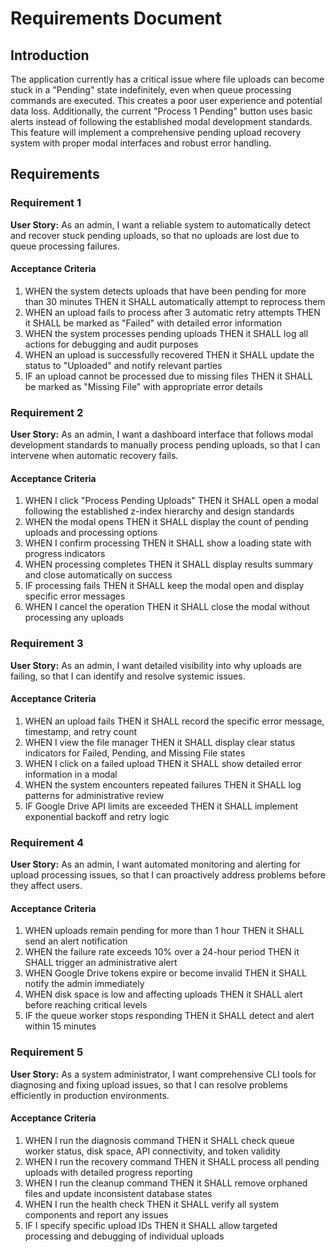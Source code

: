 # Requirements Document

## Introduction

The application currently has a critical issue where file uploads can become stuck in a "Pending" state indefinitely, even when queue processing commands are executed. This creates a poor user experience and potential data loss. Additionally, the current "Process 1 Pending" button uses basic alerts instead of following the established modal development standards. This feature will implement a comprehensive pending upload recovery system with proper modal interfaces and robust error handling.

## Requirements

### Requirement 1

**User Story:** As an admin, I want a reliable system to automatically detect and recover stuck pending uploads, so that no uploads are lost due to queue processing failures.

#### Acceptance Criteria

1. WHEN the system detects uploads that have been pending for more than 30 minutes THEN it SHALL automatically attempt to reprocess them
2. WHEN an upload fails to process after 3 automatic retry attempts THEN it SHALL be marked as "Failed" with detailed error information
3. WHEN the system processes pending uploads THEN it SHALL log all actions for debugging and audit purposes
4. WHEN an upload is successfully recovered THEN it SHALL update the status to "Uploaded" and notify relevant parties
5. IF an upload cannot be processed due to missing files THEN it SHALL be marked as "Missing File" with appropriate error details

### Requirement 2

**User Story:** As an admin, I want a dashboard interface that follows modal development standards to manually process pending uploads, so that I can intervene when automatic recovery fails.

#### Acceptance Criteria

1. WHEN I click "Process Pending Uploads" THEN it SHALL open a modal following the established z-index hierarchy and design standards
2. WHEN the modal opens THEN it SHALL display the count of pending uploads and processing options
3. WHEN I confirm processing THEN it SHALL show a loading state with progress indicators
4. WHEN processing completes THEN it SHALL display results summary and close automatically on success
5. IF processing fails THEN it SHALL keep the modal open and display specific error messages
6. WHEN I cancel the operation THEN it SHALL close the modal without processing any uploads

### Requirement 3

**User Story:** As an admin, I want detailed visibility into why uploads are failing, so that I can identify and resolve systemic issues.

#### Acceptance Criteria

1. WHEN an upload fails THEN it SHALL record the specific error message, timestamp, and retry count
2. WHEN I view the file manager THEN it SHALL display clear status indicators for Failed, Pending, and Missing File states
3. WHEN I click on a failed upload THEN it SHALL show detailed error information in a modal
4. WHEN the system encounters repeated failures THEN it SHALL log patterns for administrative review
5. IF Google Drive API limits are exceeded THEN it SHALL implement exponential backoff and retry logic

### Requirement 4

**User Story:** As an admin, I want automated monitoring and alerting for upload processing issues, so that I can proactively address problems before they affect users.

#### Acceptance Criteria

1. WHEN uploads remain pending for more than 1 hour THEN it SHALL send an alert notification
2. WHEN the failure rate exceeds 10% over a 24-hour period THEN it SHALL trigger an administrative alert
3. WHEN Google Drive tokens expire or become invalid THEN it SHALL notify the admin immediately
4. WHEN disk space is low and affecting uploads THEN it SHALL alert before reaching critical levels
5. IF the queue worker stops responding THEN it SHALL detect and alert within 15 minutes

### Requirement 5

**User Story:** As a system administrator, I want comprehensive CLI tools for diagnosing and fixing upload issues, so that I can resolve problems efficiently in production environments.

#### Acceptance Criteria

1. WHEN I run the diagnosis command THEN it SHALL check queue worker status, disk space, API connectivity, and token validity
2. WHEN I run the recovery command THEN it SHALL process all pending uploads with detailed progress reporting
3. WHEN I run the cleanup command THEN it SHALL remove orphaned files and update inconsistent database states
4. WHEN I run the health check THEN it SHALL verify all system components and report any issues
5. IF I specify specific upload IDs THEN it SHALL allow targeted processing and debugging of individual uploads